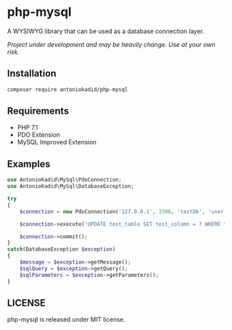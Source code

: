 # php-mysql
A WYSIWYG library that can be used as a database connection layer.

*Project under development and may be heavily change. Use at your own risk.*

## Installation

```bash
composer require antoniokadid/php-mysql
```

## Requirements
* PHP 7.1
* PDO Extension
* MySQL Improved Extension

## Examples

```php
use AntonioKadid\MySql\PdoConnection;
use AntonioKadid\MySql\DatabaseException;

try
{
    $connection = new PdoConnection('127.0.0.1', 3306, 'testDb', 'user', 'pass');

    $connection->execute('UPDATE test_table SET test_column = ? WHERE test_column = ?', ['newValue', 'oldValue']);

    $connection->commit();
}
catch(DatabaseException $exception)
{
    $message = $exception->getMessage();
    $sqlQuery = $exception->getQuery();
    $sqlParameters = $exception->getParameters();
}
```

## LICENSE

php-mysql is released under MIT license.
